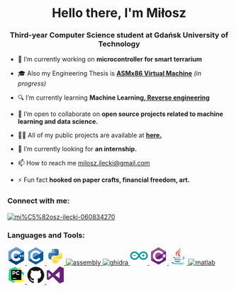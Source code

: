 <h1 align="center">Hello there, I'm Miłosz</h1>
<h3 align="center">Third-year Computer Science student at Gdańsk University of Technology</h3>

- 👷 I’m currently working on **microcontroller for smart terrarium**

- 🎓 Also my Engineering Thesis is <a href="https://github.com/milosz-student/assembly-virtual-machine">**ASMx86 Virtual Machine**</a> *(in progress)*

- 🔍 I’m currently learning **Machine Learning,<a href="https://github.com/milosz-student/assembly-virtual-machine"> Reverse engineering**</a>

- 🤝 I’m open to collaborate on **open source projects related to machine learning and data science.**

- 👨‍💻 All of my public projects are available at <a href="https://github.com/milosz-student?tab=repositories">**here.**</a>

- 👀 I’m currently looking for **an internship.**

- 📫 How to reach me [milosz.ilecki@gmail.com](milosz.ilecki@gmail.com)

- ⚡ Fun fact **hooked on paper crafts, financial freedom, art.**

<h3 align="left">Connect with me:</h3>
<p align="left">
<a href="https://www.linkedin.com/in/mi%C5%82osz-ilecki-060834270/" target="blank"><img align="center" src="https://raw.githubusercontent.com/rahuldkjain/github-profile-readme-generator/master/src/images/icons/Social/linked-in-alt.svg" alt="mi%C5%82osz-ilecki-060834270" height="30" width="40" /></a>
</p>
<h3 align="left">Languages and Tools:</h3>
<p align="left"> 

<a href="https://www.w3schools.com/cpp/" target="_blank" rel="noreferrer"> <img src="https://raw.githubusercontent.com/devicons/devicon/master/icons/cplusplus/cplusplus-original.svg" alt="cplusplus" width="40" height="40"/> </a> <a href="https://www.cprogramming.com/" target="_blank" rel="noreferrer"> <img src="https://raw.githubusercontent.com/devicons/devicon/master/icons/c/c-original.svg" alt="c" width="40" height="40"/> </a> <a href="https://www.python.org" target="_blank" rel="noreferrer"> <img src="https://raw.githubusercontent.com/devicons/devicon/master/icons/python/python-original.svg" alt="python" width="40" height="40"/> </a> <a href="https://learn.microsoft.com/pl-pl/cpp/assembler/masm/masm-for-x64-ml64-exe?view=msvc-170" target="_blank" rel="noreferrer"> <img src="https://user-images.githubusercontent.com/5421823/62779160-4d8fff00-baaa-11e9-8534-d3f17248b073.png" alt="assembly" width="40" height="40"/> </a><a href="https://ghidra-sre.org/" target="_blank" rel="noreferrer"> <img src="https://user-images.githubusercontent.com/16199912/56060896-12690380-5d36-11e9-802e-8c7e70cd481e.png" alt="ghidra" width="40" height="40"/> </a><a href="https://www.arduino.cc/" target="_blank" rel="noreferrer"> <img src="https://github.com/devicons/devicon/blob/master/icons/arduino/arduino-original.svg" alt="arduino" width="40" height="40"/> </a><a href="https://www.w3schools.com/cs/" target="_blank" rel="noreferrer"> <img src="https://raw.githubusercontent.com/devicons/devicon/master/icons/csharp/csharp-original.svg" alt="csharp" width="40" height="40"/> </a> <a href="https://www.java.com" target="_blank" rel="noreferrer"> <img src="https://raw.githubusercontent.com/devicons/devicon/master/icons/java/java-original.svg" alt="java" width="40" height="40"/> </a> <a href="https://www.mathworks.com/" target="_blank" rel="noreferrer"> <img src="https://upload.wikimedia.org/wikipedia/commons/2/21/Matlab_Logo.png" alt="matlab" width="40" height="40"/> </a><a href="https://www.jetbrains.com/pycharm/" target="_blank" rel="noreferrer"> <img src="https://github.com/devicons/devicon/blob/master/icons/pycharm/pycharm-original.svg" alt="pycharm" width="40" height="40"/> </a><a href="https://github.com/" target="_blank" rel="noreferrer"> <img src="https://github.com/devicons/devicon/blob/master/icons/github/github-original.svg" alt="github" width="40" height="40"/> </a><a href="https://code.visualstudio.com/" target="_blank" rel="noreferrer"> <img src="https://github.com/devicons/devicon/blob/master/icons/visualstudio/visualstudio-plain.svg" alt="visual studio" width="40" height="40"/> </a>







